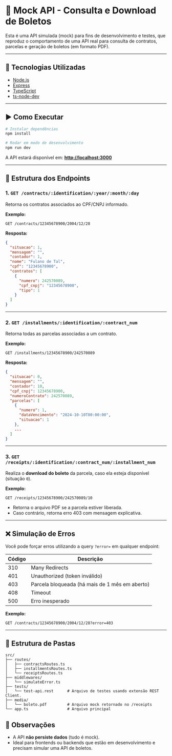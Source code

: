 
# 📄 Mock API - Consulta e Download de Boletos

Esta é uma API simulada (mock) para fins de desenvolvimento e testes, que reproduz o comportamento de uma API real para consulta de contratos, parcelas e geração de boletos (em formato PDF).

---

## 🔧 Tecnologias Utilizadas

- [Node.js](https://nodejs.org/)
- [Express](https://expressjs.com/)
- [TypeScript](https://www.typescriptlang.org/)
- [ts-node-dev](https://github.com/wclr/ts-node-dev)

---

## ▶️ Como Executar

```bash
# Instalar dependências
npm install

# Rodar em modo de desenvolvimento
npm run dev
```

A API estará disponível em:
**[http://localhost:3000](http://localhost:3000)**

---

## 📌 Estrutura dos Endpoints

### 1. `GET /contracts/:identification/:year/:month/:day`

Retorna os contratos associados ao CPF/CNPJ informado.

**Exemplo:**


```GET /contracts/12345678900/2004/12/28```

**Resposta:**

```json
{
  "situacao": 1,
  "mensagem": "",
  "contador": 1,
  "nome": "Fulano de Tal",
  "cpf": "12345678900",
  "contratos": [
    {
      "numero": 242570089,
      "cpf_cnpj": "12345678900",
      "tipo": 1
    }
  ]
}
```

---

### 2. `GET /installments/:identification/:contract_num`

Retorna todas as parcelas associadas a um contrato.

**Exemplo:**


```GET /installments/12345678900/242570089```


**Resposta:**

```json
{
  "situacao": 0,
  "mensagem": "",
  "contador": 10,
  "cpf_cnpj": 12345678900,
  "numeroContrato": 242570089,
  "parcelas": [
    {
      "numero": 1,
      "dataVencimento": "2024-10-10T00:00:00",
      "situacao": 1
    },
    ...
  ]
}
```

---

### 3. `GET /receipts/:identification/:contract_num/:installment_num`

Realiza o **download do boleto** da parcela, caso ela esteja disponível (situação `0`).

**Exemplo:**

```
GET /receipts/12345678900/242570089/10
```

* Retorna o arquivo PDF se a parcela estiver liberada.
* Caso contrário, retorna erro 403 com mensagem explicativa.

---

## ❌ Simulação de Erros

Você pode forçar erros utilizando a query `?error=` em qualquer endpoint:

| Código | Descrição                                      |
| ------ | ---------------------------------------------- |
| 310    | Many Redirects                                 |
| 401    | Unauthorized (token inválido)                  |
| 403    | Parcela bloqueada (há mais de 1 mês em aberto) |
| 408    | Timeout                                        |
| 500    | Erro inesperado                                |

**Exemplo:**

```
GET /contracts/12345678900/2004/12/28?error=403
```

---

## 📂 Estrutura de Pastas

```
src/
├── routes/
│   ├── contractsRoutes.ts
│   ├── installmentsRoutes.ts
│   └── receiptsRoutes.ts
├── middlewares/
│   └── simulateError.ts
├── tests/
│   └── test-api.rest      # Arquivo de testes usando extensão REST Client.
├── media/
│   └── boleto.pdf         # Arquivo mock retornado no /receipts
└── app.ts                 # Arquivo principal
```

## 📌 Observações

* A API **não persiste dados** (tudo é mock).
* Ideal para frontends ou backends que estão em desenvolvimento e precisam simular uma API de boletos.

